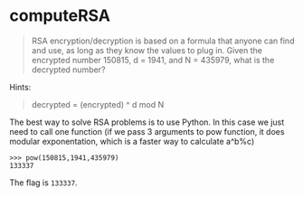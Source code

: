 # computeRSA

> RSA encryption/decryption is based on a formula that anyone can find and use, as long as they know the values to plug in. Given the encrypted number 150815, d = 1941, and N = 435979, what is the decrypted number?

Hints:

> decrypted = (encrypted) ^ d mod N

The best way to solve RSA problems is to use Python. In this case we just need to call one function (if we pass 3 arguments to pow function, it does modular exponentation, which is a faster way to calculate a^b%c)

```
>>> pow(150815,1941,435979)
133337
```

The flag is `133337`.